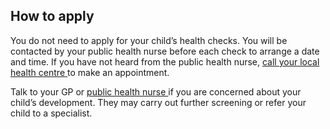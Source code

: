 ##  How to apply

You do not need to apply for your child’s health checks. You will be contacted
by your public health nurse before each check to arrange a date and time. If
you have not heard from the public health nurse, [ call your local health
centre ](https://www.hse.ie/eng/services/list/2/healthcentres/) to make an
appointment.

Talk to your GP or [ public health nurse
](https://www.hse.ie/eng/services/list/2/healthcentres/) if you are concerned
about your child’s development. They may carry out further screening or refer
your child to a specialist.

